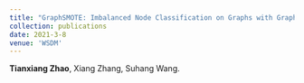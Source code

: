 ```yaml
---
title: "GraphSMOTE: Imbalanced Node Classification on Graphs with Graph Neural Networks."
collection: publications
date: 2021-3-8
venue: 'WSDM'
---
```

**Tianxiang Zhao**, Xiang Zhang, Suhang Wang.

